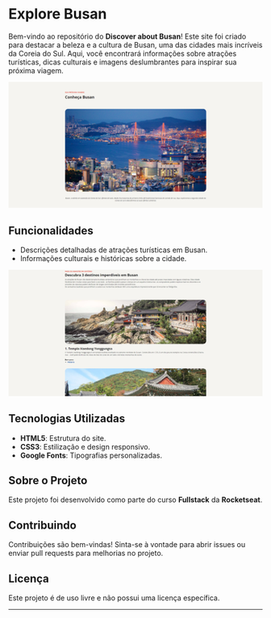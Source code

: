 # Explore Busan

Bem-vindo ao repositório do **Discover about Busan**! Este site foi criado para destacar a beleza e a cultura de Busan, uma das cidades mais incríveis da Coreia do Sul. Aqui, você encontrará informações sobre atrações turísticas, dicas culturais e imagens deslumbrantes para inspirar sua próxima viagem.

<img src="/assets/image-1.png" width="650px" height="auto">

## Funcionalidades
- Descrições detalhadas de atrações turísticas em Busan.
- Informações culturais e históricas sobre a cidade.

<img src="/assets/image-2.png" width="650px" height="auto">

## Tecnologias Utilizadas
- **HTML5**: Estrutura do site.
- **CSS3**: Estilização e design responsivo.
- **Google Fonts**: Tipografias personalizadas.

## Sobre o Projeto
Este projeto foi desenvolvido como parte do curso **Fullstack** da **Rocketseat**.

## Contribuindo
Contribuições são bem-vindas! Sinta-se à vontade para abrir issues ou enviar pull requests para melhorias no projeto.

## Licença
Este projeto é de uso livre e não possui uma licença específica.

---


